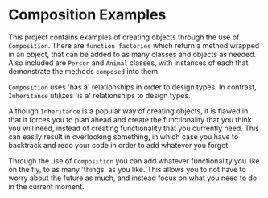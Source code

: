 # Composition Examples

This project contains examples of creating objects through the use of `Composition`. There are `function factories` which return a method wrapped in an object, that can be added to as many classes and objects as needed. Also included are `Person` and `Animal` classes, with instances of each that demonstrate the methods `composed` into them.

`Composition` uses 'has a' relationships in order to design types. In contrast, `Inheritance` utilizes 'is a' relationships to design types.

Although `Inheritance` is a popular way of creating objects, it is flawed in that it forces you to plan ahead and create the functionality that you think you will need, instead of creating functionality that you currently need. This can easily result in overlooking something, in which case you have to backtrack and redo your code in order to add whatever you forgot.

Through the use of `Composition` you can add whatever functionality you like on the fly, to as many 'things' as you like. This allows you to not have to worry about the future as much, and instead focus on what you need to do in the current moment.
